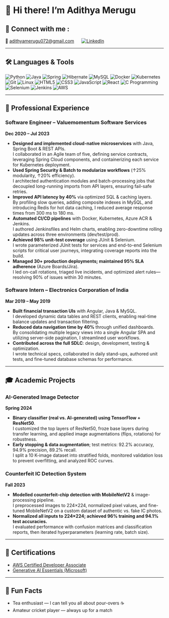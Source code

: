 # 👋 Hi there! I’m Adithya Merugu

## 🔗 Connect with me :

<p>
  📧 <a href="mailto:adithyamerugu072@gmail.com">adithyamerugu072@gmail.com</a>
  &nbsp;&nbsp;&nbsp;&nbsp;
  <a href="https://www.linkedin.com/in/adithyamerugu/">
    <img src="https://img.shields.io/badge/LinkedIn-0077B5?style=flat&logo=linkedin&logoColor=white" alt="LinkedIn"/>
  </a>
</p>

---

## 🛠️ Languages & Tools

<p align="left">
  <img src="https://img.icons8.com/color/48/000000/python--v1.png" alt="Python" />
  <img src="https://img.icons8.com/color/48/000000/java-coffee-cup-logo.png" alt="Java" />
  <img src="https://img.icons8.com/color/48/000000/spring-logo.png" alt="Spring" />
  <img src="https://img.icons8.com/color/48/000000/hibernate.png" alt="Hibernate" />
  <img src="https://img.icons8.com/color/48/000000/mysql-logo.png" alt="MySQL" />
  <img src="https://img.icons8.com/color/48/000000/docker.png" alt="Docker" />
  <img src="https://img.icons8.com/color/48/000000/kubernetes.png" alt="Kubernetes" />
  <img src="https://img.icons8.com/color/48/000000/git.png" alt="Git" />
  <img src="https://img.icons8.com/color/48/000000/linux.png" alt="Linux" />
  <img src="https://img.icons8.com/color/48/000000/html-5.png" alt="HTML5" />
  <img src="https://img.icons8.com/color/48/000000/css3.png" alt="CSS3" />
  <img src="https://img.icons8.com/color/48/000000/javascript.png" alt="JavaScript" />
  <img src="https://img.icons8.com/color/48/000000/react-native.png" alt="React" />
  <img src="https://img.icons8.com/color/48/000000/c-programming.png" alt="C Programming" />
  <img src="https://img.icons8.com/color/48/000000/selenium-test-automation.png" alt="Selenium" />
  <img src="https://img.icons8.com/color/48/000000/jenkins.png" alt="Jenkins" />
  <img src="https://img.icons8.com/color/48/000000/amazon-web-services.png" alt="AWS" />
  
</p>

---

## 💼 Professional Experience

### Software Engineer – Valuemomentum Software Services  
**Dec 2020 – Jul 2023**  
- **Designed and implemented cloud-native microservices** with Java, Spring Boot & REST APIs.  
  I collaborated in an Agile team of five, defining service contracts, leveraging Spring Cloud components, and containerizing each service for Kubernetes deployment.  
- **Used Spring Security & Batch to modularize workflows** (↑25% modularity, ↑20% efficiency).  
  I architected authentication modules and batch-processing jobs that decoupled long-running imports from API layers, ensuring fail-safe retries.  
- **Improved API latency by 40%** via optimized SQL & caching layers.  
  By profiling slow queries, adding composite indexes in MySQL, and introducing Redis for hot data caching, I reduced average response times from 300 ms to 180 ms.  
- **Automated CI/CD pipelines** with Docker, Kubernetes, Azure ACR & Jenkins.  
  I authored Jenkinsfiles and Helm charts, enabling zero-downtime rolling updates across three environments (dev/test/prod).  
- **Achieved 98% unit-test coverage** using JUnit & Selenium.  
  I wrote parameterized JUnit tests for services and end-to-end Selenium scripts for critical user journeys, integrating coverage reports into the build.  
- **Managed 30+ production deployments; maintained 95% SLA adherence** (Azure Boards/Jira).  
  I led on-call rotations, triaged live incidents, and optimized alert rules—resolving 90% of issues within 30 minutes.

### Software Intern – Electronics Corporation of India  
**Mar 2019 – May 2019**  
- **Built financial transaction UIs** with Angular, Java & MySQL.  
  I developed dynamic data tables and REST clients, enabling real-time balance updates and transaction filtering.  
- **Reduced data navigation time by 40%** through unified dashboards.  
  By consolidating multiple legacy views into a single Angular SPA and utilizing server-side pagination, I streamlined user workflows.  
- **Contributed across the full SDLC**: design, development, testing & optimization.  
  I wrote technical specs, collaborated in daily stand-ups, authored unit tests, and fine-tuned database schemas for performance.

---

## 🎓 Academic Projects

### AI-Generated Image Detector  
**Spring 2024**  
- **Binary classifier (real vs. AI-generated) using TensorFlow + ResNet50**.  
  I customized the top layers of ResNet50, froze base layers during transfer learning, and applied image augmentations (flips, rotations) for robustness.  
- **Early stopping & data augmentation**; test metrics: 92.2% accuracy, 94.9% precision, 89.2% recall.  
  I split a 10 K-image dataset into stratified folds, monitored validation loss to prevent overfitting, and analyzed ROC curves.

### Counterfeit IC Detection System  
**Fall 2023**  
- **Modelled counterfeit-chip detection with MobileNetV2** & image-processing pipeline.  
  I preprocessed images to 224×224, normalized pixel values, and fine-tuned MobileNetV2 on a custom dataset of authentic vs. fake IC photos.  
- **Normalized all inputs to 224×224; achieved 96% training and 94.1% test accuracies.**  
  I evaluated performance with confusion matrices and classification reports, then iterated hyperparameters (learning rate, batch size).

---

## 🏅 Certifications

- [AWS Certified Developer Associate](https://cp.certmetrics.com/amazon/en/public/verify/credential/f2fd943508c64ba3b9bbeabd8227cba6)  
- [Generative AI Essentials (Microsoft)](https://www.linkedin.com/learning/certificates/2ad3e72f558b809e31703be3fd9621bf1895b7553dffcdf849a802657eb0d769?trk=share_certificate)

---



## 🎉 Fun Facts
 
- Tea enthusiast — I can tell you all about pour-overs ☕  
- Amateur cricket player — always up for a match   

